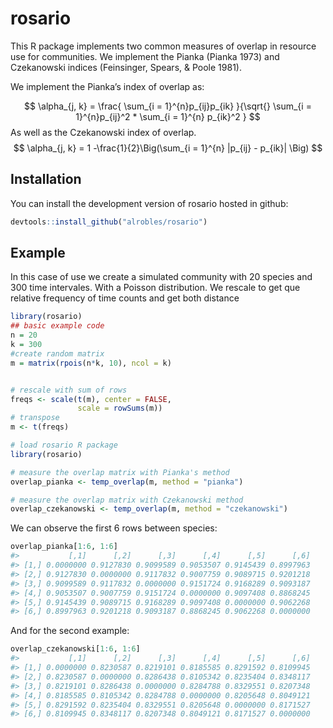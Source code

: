 
<!-- README.md is generated from README.Rmd. Please edit that file -->

# rosario

<!-- badges: start -->
<!-- badges: end -->

This R package implements two common measures of overlap in resource use
for communities. We implement the Pianka (Pianka 1973) and Czekanowski
indices (Feinsinger, Spears, & Poole 1981).

We implement the Pianka’s index of overlap as:

$$
\alpha_{j, k} = \frac{ \sum_{i = 1}^{n}p_{ij}p_{ik} }{\sqrt{} \sum_{i = 1}^{n}p_{ij}^2 * \sum_{i = 1}^{n} p_{ik}^2 }
$$ As well as the Czekanowski index of overlap. $$
\alpha_{j, k} = 1 -\frac{1}{2}\Big(\sum_{i = 1}^{n} |p_{ij} - p_{ik}| \Big)
$$

## Installation

You can install the development version of rosario hosted in github:

``` r
devtools::install_github("alrobles/rosario")
```

## Example

In this case of use we create a simulated community with 20 species and
300 time intervales. With a Poisson distribution. We rescale to get que
relative frequency of time counts and get both distance

``` r
library(rosario)
## basic example code
n = 20
k = 300
#create random matrix
m = matrix(rpois(n*k, 10), ncol = k)


# rescale with sum of rows
freqs <- scale(t(m), center = FALSE, 
               scale = rowSums(m))
# transpose
m <- t(freqs)

# load rosario R package
library(rosario)

# measure the overlap matrix with Pianka's method
overlap_pianka <- temp_overlap(m, method = "pianka")

# measure the overlap matrix with Czekanowski method
overlap_czekanowski <- temp_overlap(m, method = "czekanowski")
```

We can observe the first 6 rows between species:

``` r
overlap_pianka[1:6, 1:6]
#>           [,1]      [,2]      [,3]      [,4]      [,5]      [,6]
#> [1,] 0.0000000 0.9127830 0.9099589 0.9053507 0.9145439 0.8997963
#> [2,] 0.9127830 0.0000000 0.9117832 0.9007759 0.9089715 0.9201218
#> [3,] 0.9099589 0.9117832 0.0000000 0.9151724 0.9168289 0.9093187
#> [4,] 0.9053507 0.9007759 0.9151724 0.0000000 0.9097408 0.8868245
#> [5,] 0.9145439 0.9089715 0.9168289 0.9097408 0.0000000 0.9062268
#> [6,] 0.8997963 0.9201218 0.9093187 0.8868245 0.9062268 0.0000000
```

And for the second example:

``` r
overlap_czekanowski[1:6, 1:6]
#>           [,1]      [,2]      [,3]      [,4]      [,5]      [,6]
#> [1,] 0.0000000 0.8230587 0.8219101 0.8185585 0.8291592 0.8109945
#> [2,] 0.8230587 0.0000000 0.8286438 0.8105342 0.8235404 0.8348117
#> [3,] 0.8219101 0.8286438 0.0000000 0.8284788 0.8329551 0.8207348
#> [4,] 0.8185585 0.8105342 0.8284788 0.0000000 0.8205648 0.8049121
#> [5,] 0.8291592 0.8235404 0.8329551 0.8205648 0.0000000 0.8171527
#> [6,] 0.8109945 0.8348117 0.8207348 0.8049121 0.8171527 0.0000000
```
